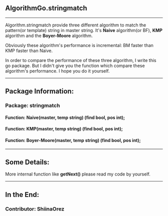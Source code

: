 ## AlgorithmGo.stringmatch

-----

Algorithm.stringmatch provide three different algorithm to match the pattern(or template) string in master string. It's **Naive** algorithm(or BF), **KMP** algorithm and the **Boyer-Moore** algorithm.

Obviously these algorithm's performance is incremental: BM faster than KMP faster than Naive.

In order to compare the performance of these three algorithm, I write this go package. But I didn't give you the function which compare these algorithm's performance. I hope you do it yourself.

-----

## Package Information:

### Package: stringmatch

#### Function: Naive(master, temp string) (find bool, pos int);

#### Function: KMP(master, temp string) (find bool, pos int);

#### Function: Boyer-Moore(master, temp string) (find bool, pos int);

-----

## Some Details:

More internal function like **getNext()** please read my code by yourself.

-----

## In the End:

### Contributor: ShiinaOrez
